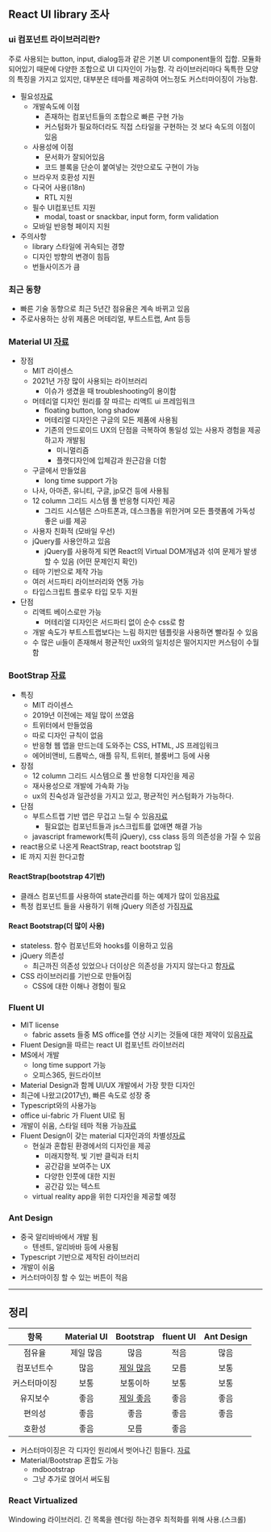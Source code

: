 ## React UI library 조사

### ui 컴포넌트 라이브러리란? 
주로 사용되는 button, input, dialog등과 같은 기본 UI component들의 집합. 모듈화 되어있기 때문에 다양한 조합으로 UI 디자인이 가능함. 각 라이브러리마다 독특한 모양의 특징을 가지고 있지만, 대부분은 테마를 제공하여 어느정도 커스터마이징이 가능함. 

* 필요성[자료](https://sunscrapers.com/blog/when-to-use-a-ui-component-library-in-a-react-project/)
	* 개발속도에 이점 
		* 존재하는 컴포넌트들의 조합으로 빠른 구현 가능
		* 커스텀화가 필요하더라도 직접 스타일을 구현하는 것 보다 속도의 이점이 있음 
	* 사용성에 이점 
		* 문서화가 잘되어있음 
		* 코드 블록을 단순이 붙여넣는 것만으로도 구현이 가능
	* 브라우저 호환성 지원
	* 다국어 사용(i18n)
		* RTL 지원  
	* 필수 UI컴포넌트 지원
		* modal, toast or snackbar, input form, form validation
	* 모바일 반응형 페이지 지원
* 주의사항
	* library 스타일에 귀속되는 경향 
	* 디자인 방향의 변경이 힘듬 
	* 번들사이즈가 큼 

### 최근 동향
* 빠른 기술 동향으로 최근 5년간 점유율은 계속 바뀌고 있음
* 주로사용하는 상위 제품은 머테리얼, 부트스트랩, Ant 등등

### Material UI [자료](https://flatlogic.com/blog/bootstrap-vs-material-ui-which-one-to-use-for-the-next-web-app/)
* 장점
	* MIT 라이센스
	* 2021년 가장 많이 사용되는 라이브러리 
		* 이슈가 생겼을 때 troubleshooting이 용이함 
	* 머테리얼 디자인 원리를 잘 따르는 리액트 ui 프레임워크
		* floating button, long shadow
		* 머테리얼 디자인은 구글의 모든 제품에 사용됨
		* 기존의 안드로이드 UX의 단점을 극복하여 통일성 있는 사용자 경험을 제공하고자 개발됨
			* 미니멀리즘
			* 플랫디자인에 입체감과 원근감을 더함
	* 구글에서 만들었음
		* long time support 가능
	* 나사, 아마존, 유니티, 구글, jp모건 등에 사용됨
	* 12 column 그리드 시스템  풀 반응형 디자인 제공
		* 그리드 시스템은 스마트폰과, 데스크톱을 위한거며 모든 플랫폼에 가독성 좋은 ui를 제공 
	* 사용자 친화적 (모바일 우선) 
	* jQuery를 사용안하고 있음 
		* jQuery를 사용하게 되면 React의 Virtual DOM개념과 섞여 문제가 발생할 수 있음 (어떤 문제인지 확인)
	* 테마 기반으로 제작 가능 
	* 여러 서드파티 라이브러리와 연동 가능 
	* 타입스크립트 플로우 타입 모두 지원  
* 단점
	* 리액트 베이스로만 가능
		* 머테리얼 디자인은 서드파티 없이 순수 css로 함
	* 개발 속도가 부트스트랩보다는 느림 하지만 템플릿을 사용하면 빨라질 수 있음
	* 수 많은 ui들이 존재해서 평균적인 ux와의 일치성은 떨어지지만 커스텀이 수월함 

### BootStrap [자료](https://flatlogic.com/blog/bootstrap-vs-material-ui-which-one-to-use-for-the-next-web-app/)
* 특징
	* MIT 라이센스
	* 2019년 이전에는 제일 많이 쓰였음
	* 트위터에서 만들었음
	* 따로 디자인 규칙이 없음 
	* 반응형 웹 앱을 만드는데 도와주는 CSS, HTML, JS 프레임워크
	* 에어비앤비, 드롭박스, 애플 뮤직, 트위터, 블룸버그 등에 사용
* 장점
	* 12 column 그리드 시스템으로 풀 반응형 디자인을 제공
	* 재사용성으로 개발에 가속화 가능
	* ux의 친숙성과 일관성을 가지고 있고, 평균적인 커스텀화가 가능하다. 
* 단점
	* 부트스트랩 기반 앱은 무겁고 느릴 수 있음[자료](https://www.upgrad.com/blog/bootstrap-vs-material/)
		* 필요없는 컴포넌트들과 js스크립트를 없애면 해결 가능 
	*  javascript framework(특히 jQuery), css class 등의 의존성을 가질 수 있음 
* react용으로 나온게 ReactStrap, react bootstrap 임
* IE 까지 지원 한다고함
	
#### ReactStrap(bootstrap 4기반)
* 클래스 컴포넌트를 사용하여 state관리를 하는 예제가 많이 있음[자료](https://www.geeksforgeeks.org/difference-between-reactstrap-and-react-bootstrap/)
* 특정 컴포넌트 들을 사용하기 위해 jQuery 의존성 가짐[자료](https://hudi.kr/reactstrap-bootstrap4%EB%A5%BC-react%EC%97%90%EC%84%9C-%EC%82%AC%EC%9A%A9%ED%95%98%EB%8A%94-%EB%B0%A9%EB%B2%95/)

#### React Bootstrap(더 많이 사용)
* stateless. 함수 컴포넌트와 hooks를 이용하고 있음 
* jQuery 의존성
	* 최근까진 의존성 있었으나 더이상은 의존성을 가지지 않는다고 함[자료](https://www.geeksforgeeks.org/difference-between-reactstrap-and-react-bootstrap/)
* CSS 라이브러리를 기반으로 만들어짐
	* CSS에 대한 이해나 경험이 필요 

### Fluent UI 
* MIT license
	* fabric assets 들중 MS office를 연상 시키는 것들에 대한 제약이 있음[자료](https://static2.sharepointonline.com/files/fabric/assets/microsoft_fabric_assets_license_agreement_nov_2019.pdf)
* Fluent Design을 따르는 react UI 컴포넌트 라이브러리
* MS에서 개발 
	* long time support 가능
	* 오피스365, 원드라이브
* Material Design과 함께 UI/UX 개발에서 가장 핫한 디자인 
* 최근에 나왔고(2017년), 빠른 속도로 성장 중 
* Typescript와의 사용가능
* office ui-fabric 가 Fluent UI로 됨 
* 개발이 쉬움, 스타일 테마 적용 가능[자료](https://github.com/microsoft/fluentui/wiki/How-to-apply-theme-to-Fluent-UI-React-components)
* Fluent Design이 갖는 material 디자인과의 차별성[자료](https://www.cygnismedia.com/blog/microsoft-fluent-vs-material-design-system/)
	* 현실과 혼합된 환경에서의 디자인을 제공
		* 미래지향적. 빛 기반 클릭과 터치
		* 공간감을 보여주는 UX 
		* 다양한 인풋에 대한 지원 
		* 공간감 있는 텍스트
	* virtual reality app을 위한 디자인을 제공할 예정

### Ant Design
* 중국 알리바바에서 개발 됨 
	* 텐센트, 알리바바 등에 사용됨
* Typescript 기반으로 제작된 라이브러리
* 개발이 쉬움 
* 커스터마이징 할 수 있는 버튼이 적음 
---


## 정리

|항목| Material UI| Bootstrap| fluent UI| Ant Design|
|:--:|:--:|:--:|:--:|:--:|
|점유율|제일 많음|많음|적음|많음|
|컴포넌트수|많음|[제일 많음](https://www.upgrad.com/blog/bootstrap-vs-material/)|모름|보통|
|커스터마이징|보통|보통이하|보통|보통|
|유지보수|좋음|[제일 좋음]((https://jelvix.com/blog/bootstrap-vs-material))|좋음|좋음|
|편의성|좋음|좋음|좋음|좋음|
|호환성|좋음|모름|좋음||

* 커스터마이징은 각 디자인 원리에서 벗어나긴 힘들다. [자료](https://stackoverflow.com/questions/55469841/react-is-using-ui-framework-still-benefical-when-you-to-customize-styles-heavil)
* Material/Bootstrap 혼합도 가능
	* mdbootstrap
	* 그냥 추가로 얹어서 써도됨

### React Virtualized
Windowing 라이브러리. 긴 목록을 렌더링 하는경우 최적화를 위해 사용.(스크롤)

